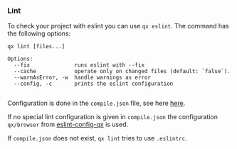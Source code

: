 ### Lint

To check your project with eslint you can use `qx eslint`.
The command has the following options: 

```
qx lint [files...]

Options:
  --fix              runs eslint with --fix
  --cache            operate only on changed files (default: `false`).
  --warnAsError, -w  handle warnings as error
  --config, -c       prints the eslint configuration
  
```

Configuration is done in the `compile.json` file, see here [here](compile-json.md).

If no special lint configuration is given in `compile.json` the configuration `qx/browser` from 
[eslint-config-qx](https://github.com/qooxdoo/eslint-config-qx/blob/master/README.md) is used.

If `compile.json` does not exist, `qx lint` tries to use `.eslintrc`. 